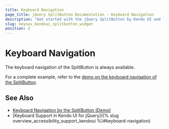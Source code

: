 ```yaml
---
title: Keyboard Navigation
page_title: jQuery SplitButton Documentation - Keyboard Navigation
description: "Get started with the jQuery SplitButton by Kendo UI and learn about the accessibility support it provides through its keyboard navigation functionality."
slug: keynav_kendoui_splitbutton_widget
position: 2
---
```


# Keyboard Navigation

The keyboard navigation of the SplitButton is always available.

For a complete example, refer to the [demo on the keyboard navigation of the SplitButton](https://demos.telerik.com/kendo-ui/splitbutton/keyboard-navigation).

## See Also

* [Keyboard Navigation by the SplitButton (Demo)](https://demos.telerik.com/kendo-ui/splitbutton/keyboard-navigation)
* [Keyboard Support in Kendo UI for jQuery]({% slug overview_accessibility_support_kendoui %}#keyboard-navigation)
